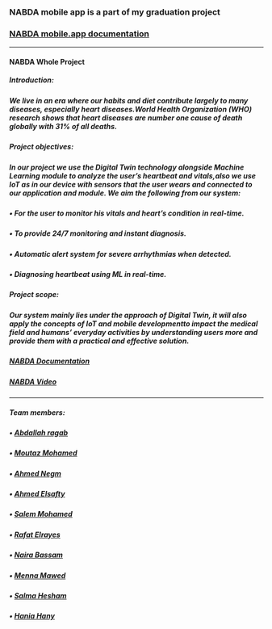 ### NABDA mobile app is a part of my graduation project 
### [NABDA mobile.app documentation](https://drive.google.com/file/d/1CSQNdBhilDsvxB9wf9qUZ6KAiOGexiAs/view?usp=sharing)
---
#### NABDA Whole Project 
##### Introduction: 
##### We live in an era where our habits and diet contribute largely to many diseases, especially heart diseases.World Health Organization (WHO) research shows that heart diseases are number one cause of death globally with 31% of all deaths.
##### Project objectives:
##### In our project we use the Digital Twin technology alongside Machine Learning module to analyze the user’s heartbeat and vitals,also we use IoT as in our device with sensors that the user wears and connected to our application and module. We aim the following from our system:
##### • For the user to monitor his vitals and heart’s condition in real-time.
##### • To provide 24/7 monitoring and instant diagnosis.
##### • Automatic alert system for severe arrhythmias when detected.
##### • Diagnosing heartbeat using ML in real-time.
##### Project scope: 
##### Our system mainly lies under the approach of Digital Twin, it will also apply the concepts of IoT and mobile developmentto impact the medical field and humans’ everyday activities by understanding users more and provide them with a practical and effective solution.

##### [NABDA Documentation](https://drive.google.com/file/d/1g9RdVnAbJWu8_b7YihdoFW_RCioFAcvc/view?usp=sharing)
##### [NABDA Video](https://youtu.be/VR42laXcNaE)
---
##### Team members:  
##### • [Abdallah ragab]()
##### • [Moutaz Mohamed](https://github.com/Moutaz-Mohamed)
##### • [Ahmed Negm](https://github.com/a7mdngm98)
##### • [Ahmed Elsafty](https://github.com/ahmed0elsafty)
##### • [Salem Mohamed](https://github.com/salemmohamad)
##### • [Rafat Elrayes]()
##### • [Naira Bassam](https://github.com/nairaAbdallah)
##### • [Menna Mawed](https://github.com/mennamawed)
##### • [Salma Hesham](https://github.com/SalmaHeshaam)
##### • [Hania Hany]()

